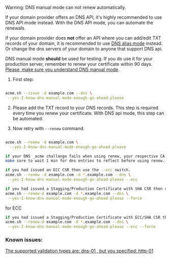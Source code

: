 Warning: DNS manual mode can not renew automatically.

If your domain provider offers an DNS API, it's highly recommended to use DNS API mode instead. With the DNS API mode, you can automate the renewals. 


If your domain provider does **not** offer an API where you can add/edit TXT records of your domain, it is recommended to use [DNS alias mode](https://github.com/Neilpang/acme.sh/wiki/DNS-alias-mode) instead. Or change the dns servers of your domain to anyone that support DNS api.

DNS manual mode **should** be used for testing. If you do use it for your production server, remember to renew your certificate within 90 days. [Please, make sure you understand DNS manual mode](https://github.com/Neilpang/acme.sh/issues/1029).




1. First step:
```sh

acme.sh --issue -d example.com --dns \
 --yes-I-know-dns-manual-mode-enough-go-ahead-please

```

2. Please add the TXT record to your DNS records. This step is required every time you renew your certificate. With DNS api mode, this step can be automated.


3. Now retry with `--renew` command.

```sh

acme.sh --renew -d example.com \
  --yes-I-know-dns-manual-mode-enough-go-ahead-please

```
```sh
if your DNS _acme challange fails when using renew, your respective CA will generate new _acme challenge, 
make sure to wait 1 min for dns entries to reflect before using renew.

```

```sh
if you had issued an ECC CSR then use the --ecc switch.
acme.sh --renew -d example.com -d *.example.com --dns \
 --yes-I-know-dns-manual-mode-enough-go-ahead-please --ecc

```

```sh
if you had issued a Stagging/Production Certificate with SHA CSR then use the --force switch to overwrite any entries of old CER and issue fresh CER.
acme.sh --renew-d example.com -d *.example.com --dns \
 --yes-I-know-dns-manual-mode-enough-go-ahead-please --force 

```
for ECC
```sh
if you had issued a Stagging/Production Certificate with ECC/SHA CSR then use the --ecc --force switch to overwrite any entries of old CER and issue fresh CER.
acme.sh --renew-d example.com -d *.example.com --dns \
 --yes-I-know-dns-manual-mode-enough-go-ahead-please --ecc --force 

```


### Known issues:
[The supported validation types are: dns-01 , but you specified: http-01](https://github.com/Neilpang/acme.sh/issues/1433)